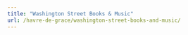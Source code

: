 ```yaml
---
title: "Washington Street Books & Music"
url: /havre-de-grace/washington-street-books-and-music/
---
```

